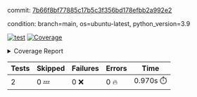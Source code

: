 commit: [7b66f8bf77885c17b5c3f356bd178efbb2a992e2](https://github.com/rcmdnk/s3-reader/tree/7b66f8bf77885c17b5c3f356bd178efbb2a992e2)

condition: branch=main, os=ubuntu-latest, python_version=3.9

[![test](https://github.com/rcmdnk/s3-reader/actions/workflows/test.yml/badge.svg)](https://github.com/rcmdnk/s3-reader/actions/runs/18085904298)
<a href="https://github.com/rcmdnk/s3-reader/blob/7b66f8bf77885c17b5c3f356bd178efbb2a992e2/README.md"><img alt="Coverage" src="https://img.shields.io/badge/Coverage-36%25-red.svg" /></a><details><summary>Coverage Report </summary><table><tr><th>File</th><th>Stmts</th><th>Miss</th><th>Cover</th><th>Missing</th></tr><tbody><tr><td colspan="5"><b>src/s3_reader</b></td></tr><tr><td>&nbsp; &nbsp;<a href="https://github.com/rcmdnk/s3-reader/blob/7b66f8bf77885c17b5c3f356bd178efbb2a992e2/src/s3_reader/__init__.py">\_\_init\_\_.py</a></td><td>8</td><td>2</td><td>75%</td><td><a href="https://github.com/rcmdnk/s3-reader/blob/7b66f8bf77885c17b5c3f356bd178efbb2a992e2/src/s3_reader/__init__.py#L11-L12">11&ndash;12</a></td></tr><tr><td>&nbsp; &nbsp;<a href="https://github.com/rcmdnk/s3-reader/blob/7b66f8bf77885c17b5c3f356bd178efbb2a992e2/src/s3_reader/file.py">file.py</a></td><td>93</td><td>64</td><td>31%</td><td><a href="https://github.com/rcmdnk/s3-reader/blob/7b66f8bf77885c17b5c3f356bd178efbb2a992e2/src/s3_reader/file.py#L60-L63">60&ndash;63</a>, <a href="https://github.com/rcmdnk/s3-reader/blob/7b66f8bf77885c17b5c3f356bd178efbb2a992e2/src/s3_reader/file.py#L66">66</a>, <a href="https://github.com/rcmdnk/s3-reader/blob/7b66f8bf77885c17b5c3f356bd178efbb2a992e2/src/s3_reader/file.py#L69-L76">69&ndash;76</a>, <a href="https://github.com/rcmdnk/s3-reader/blob/7b66f8bf77885c17b5c3f356bd178efbb2a992e2/src/s3_reader/file.py#L79-L81">79&ndash;81</a>, <a href="https://github.com/rcmdnk/s3-reader/blob/7b66f8bf77885c17b5c3f356bd178efbb2a992e2/src/s3_reader/file.py#L85-L91">85&ndash;91</a>, <a href="https://github.com/rcmdnk/s3-reader/blob/7b66f8bf77885c17b5c3f356bd178efbb2a992e2/src/s3_reader/file.py#L95-L99">95&ndash;99</a>, <a href="https://github.com/rcmdnk/s3-reader/blob/7b66f8bf77885c17b5c3f356bd178efbb2a992e2/src/s3_reader/file.py#L104-L150">104&ndash;150</a>, <a href="https://github.com/rcmdnk/s3-reader/blob/7b66f8bf77885c17b5c3f356bd178efbb2a992e2/src/s3_reader/file.py#L153-L165">153&ndash;165</a></td></tr><tr><td><b>TOTAL</b></td><td><b>103</b></td><td><b>66</b></td><td><b>36%</b></td><td>&nbsp;</td></tr></tbody></table></details>

| Tests | Skipped | Failures | Errors | Time |
| ----- | ------- | -------- | -------- | ------------------ |
| 2 | 0 :zzz: | 0 :x: | 0 :fire: | 0.970s :stopwatch: |

